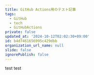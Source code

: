 ```yaml
---
title: GitHub Actions用のテスト記事
tags:
  - GitHub
  - tech
  - GitHubActions
private: false
updated_at: '2024-10-12T02:02:30+09:00'
id: b4d7461656995c429dbb
organization_url_name: null
slide: false
ignorePublish: false
---
```

test
test
